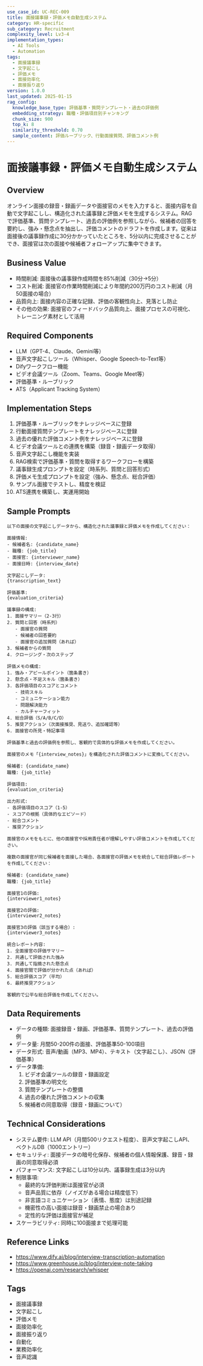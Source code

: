```yaml
---
use_case_id: UC-REC-009
title: 面接議事録・評価メモ自動生成システム
category: HR-specific
sub_category: Recruitment
complexity_level: Lv3-4
implementation_types:
  - AI Tools
  - Automation
tags:
  - 面接議事録
  - 文字起こし
  - 評価メモ
  - 面接効率化
  - 面接振り返り
version: 1.0.0
last_updated: 2025-01-15
rag_config:
  knowledge_base_type: 評価基準・質問テンプレート・過去の評価例
  embedding_strategy: 職種・評価項目別チャンキング
  chunk_size: 900
  top_k: 8
  similarity_threshold: 0.70
  sample_content: 評価ルーブリック、行動面接質問、評価コメント例
---
```


# 面接議事録・評価メモ自動生成システム

## Overview

オンライン面接の録音・録画データや面接官のメモを入力すると、面接内容を自動で文字起こしし、構造化された議事録と評価メモを生成するシステム。RAGで評価基準、質問テンプレート、過去の評価例を参照しながら、候補者の回答を要約し、強み・懸念点を抽出し、評価コメントのドラフトを作成します。従来は面接後の議事録作成に30分かかっていたところを、5分以内に完成させることができ、面接官は次の面接や候補者フォローアップに集中できます。

## Business Value

- 時間削減: 面接後の議事録作成時間を85%削減（30分→5分）
- コスト削減: 面接官の作業時間削減により年間約200万円のコスト削減（月50面接の場合）
- 品質向上: 面接内容の正確な記録、評価の客観性向上、見落とし防止
- その他の効果: 面接官のフィードバック品質向上、面接プロセスの可視化、トレーニング素材として活用

## Required Components

- LLM（GPT-4、Claude、Gemini等）
- 音声文字起こしツール（Whisper、Google Speech-to-Text等）
- Difyワークフロー機能
- ビデオ会議ツール（Zoom、Teams、Google Meet等）
- 評価基準・ルーブリック
- ATS（Applicant Tracking System）

## Implementation Steps

1. 評価基準・ルーブリックをナレッジベースに登録
2. 行動面接質問テンプレートをナレッジベースに登録
3. 過去の優れた評価コメント例をナレッジベースに登録
4. ビデオ会議ツールとの連携を構築（録音・録画データ取得）
5. 音声文字起こし機能を実装
6. RAG検索で評価基準・質問を取得するワークフローを構築
7. 議事録生成プロンプトを設定（時系列、質問と回答形式）
8. 評価メモ生成プロンプトを設定（強み、懸念点、総合評価）
9. サンプル面接でテストし、精度を検証
10. ATS連携を構築し、実運用開始

## Sample Prompts

```
以下の面接の文字起こしデータから、構造化された議事録と評価メモを作成してください：

面接情報:
- 候補者名: {candidate_name}
- 職種: {job_title}
- 面接官: {interviewer_name}
- 面接日時: {interview_date}

文字起こしデータ:
{transcription_text}

評価基準:
{evaluation_criteria}

議事録の構成:
1. 面接サマリー（2-3行）
2. 質問と回答（時系列）
   - 面接官の質問
   - 候補者の回答要約
   - 面接官の追加質問（あれば）
3. 候補者からの質問
4. クロージング・次のステップ

評価メモの構成:
1. 強み・アピールポイント（箇条書き）
2. 懸念点・不足スキル（箇条書き）
3. 各評価項目のスコアとコメント
   - 技術スキル
   - コミュニケーション能力
   - 問題解決能力
   - カルチャーフィット
4. 総合評価（S/A/B/C/D）
5. 推奨アクション（次面接推奨、見送り、追加確認等）
6. 面接官の所見・特記事項

評価基準と過去の評価例を参照し、客観的で具体的な評価メモを作成してください。
```

```
面接官のメモ「{interview_notes}」を構造化された評価コメントに変換してください。

候補者: {candidate_name}
職種: {job_title}

評価項目:
{evaluation_criteria}

出力形式:
- 各評価項目のスコア（1-5）
- スコアの根拠（具体的なエピソード）
- 総合コメント
- 推奨アクション

面接官のメモをもとに、他の面接官や採用責任者が理解しやすい評価コメントを作成してください。
```

```
複数の面接官が同じ候補者を面接した場合、各面接官の評価メモを統合して総合評価レポートを作成してください：

候補者: {candidate_name}
職種: {job_title}

面接官1の評価:
{interviewer1_notes}

面接官2の評価:
{interviewer2_notes}

面接官3の評価（該当する場合）:
{interviewer3_notes}

統合レポート内容:
1. 全面接官の評価サマリー
2. 共通して評価された強み
3. 共通して指摘された懸念点
4. 面接官間で評価が分かれた点（あれば）
5. 総合評価スコア（平均）
6. 最終推奨アクション

客観的で公平な総合評価を作成してください。
```

## Data Requirements

- データの種類: 面接録音・録画、評価基準、質問テンプレート、過去の評価例
- データ量: 月間50-200件の面接、評価基準50-100項目
- データ形式: 音声/動画（MP3、MP4）、テキスト（文字起こし）、JSON（評価基準）
- データ準備:
  1. ビデオ会議ツールの録音・録画設定
  2. 評価基準の明文化
  3. 質問テンプレートの整備
  4. 過去の優れた評価コメントの収集
  5. 候補者の同意取得（録音・録画について）

## Technical Considerations

- システム要件: LLM API（月間500リクエスト程度）、音声文字起こしAPI、ベクトルDB（1000エントリー）
- セキュリティ: 面接データの暗号化保存、候補者の個人情報保護、録音・録画の同意取得必須
- パフォーマンス: 文字起こしは10分以内、議事録生成は3分以内
- 制限事項:
  - 最終的な評価判断は面接官が必須
  - 音声品質に依存（ノイズがある場合は精度低下）
  - 非言語コミュニケーション（表情、態度）は別途記録
  - 機密性の高い面接は録音・録画禁止の場合あり
  - 定性的な評価は面接官が補足
- スケーラビリティ: 同時に100面接まで処理可能

## Reference Links

- https://www.dify.ai/blog/interview-transcription-automation
- https://www.greenhouse.io/blog/interview-note-taking
- https://openai.com/research/whisper

## Tags

- 面接議事録
- 文字起こし
- 評価メモ
- 面接効率化
- 面接振り返り
- 自動化
- 業務効率化
- 音声認識
